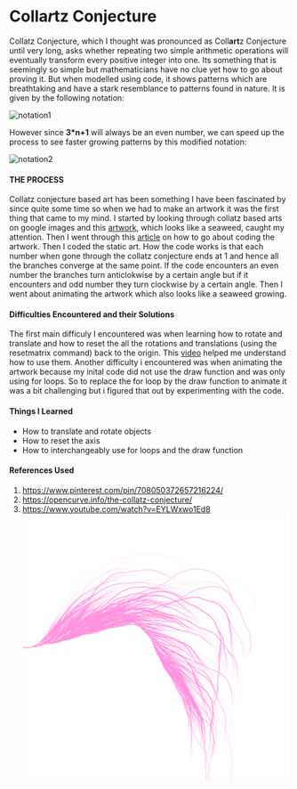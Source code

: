 # Colla*r*tz Conjecture
Collatz Conjecture, which I thought was pronounced as Coll**art**z Conjecture until very long, asks whether repeating two simple arithmetic operations will eventually transform every positive integer into one. Its something that is seemingly so simple but mathematicians have no clue yet how to go about proving it. But when modelled using code, it shows patterns which are breathtaking and have a stark resemblance to patterns found in nature. It is given by the following notation:

![notation1](https://wikimedia.org/api/rest_v1/media/math/render/svg/ec22031bdc2a1ab2e4effe47ae75a836e7dea459)

However since **3*n+1** will always be an even number, we can speed up the process to see faster growing patterns by this modified notation:

![notation2](https://wikimedia.org/api/rest_v1/media/math/render/svg/ae238aa62598cce67c57371012b818b65d1ad6e3)

#### THE PROCESS
Collatz conjecture based art has been something I have been fascinated by since quite some time so when we had to make an artwork it was the first thing that came to my mind. I started by looking through collatz based arts on google images and this [artwork][1], which looks like a seaweed, caught my attention. Then I went through this [article][2] on how to go about coding the artwork. Then I coded the static art. How the code works is that each number when gone through the collatz conjecture ends at 1 and hence all the branches converge at the same point. If the code encounters an even number the branches turn anticlokwise by a certain angle but if it encounters and odd number they turn clockwise by a certain angle. Then I went about animating the artwork which also looks like a seaweed growing.


#### Difficulties Encountered and their Solutions
The first main difficuly I encountered was when learning how to rotate and translate and how to reset the all the rotations and translations (using the resetmatrix command) back to the origin. This [video][3] helped me understand how to use them. Another difficulty i encountered was when animating the artwork because my inital code did not use the draw function and was only using for loops. So to replace the for loop by the draw function to animate it was a bit challenging but i figured that out by experimenting with the code.

#### Things I Learned
* How to translate and rotate objects
* How to reset the axis
* How to interchangeably use for loops and the draw function



[1]: https://www.pinterest.com/pin/708050372657216224/ 'Title'
[2]: https://opencurve.info/the-collatz-conjecture/ 'Title'
[3]: https://www.youtube.com/watch?v=EYLWxwo1Ed8 'Title'

#### References Used
1. https://www.pinterest.com/pin/708050372657216224/ 
2. https://opencurve.info/the-collatz-conjecture/ 
3. https://www.youtube.com/watch?v=EYLWxwo1Ed8 
![collatz_conjecture](https://github.com/faizanraza09/introToIM/blob/main/Feb8/collatz.png)



